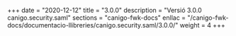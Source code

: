 +++
date        = "2020-12-12"
title       = "3.0.0"
description = "Versió 3.0.0 canigo.security.saml"
sections    = "canigo-fwk-docs"
enllac		= "/canigo-fwk-docs/documentacio-llibreries/canigo.security.saml/3.0.0/"
weight		= 4
+++
